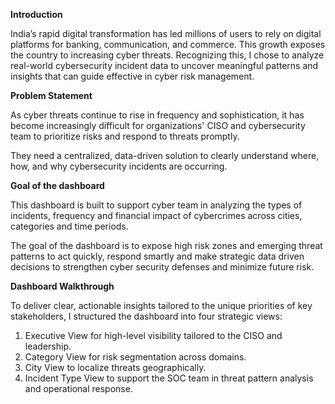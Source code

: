 **Introduction**

India’s rapid digital transformation has led millions of users to rely on digital platforms for banking, communication, and commerce.
This growth exposes the country to increasing cyber threats. 
Recognizing this, I chose to analyze real-world cybersecurity incident data to uncover meaningful patterns and insights 
that can guide effective in cyber risk management.

**Problem Statement**

As cyber threats continue to rise in frequency and sophistication, 
it has become increasingly difficult for organizations' CISO and cybersecurity team 
to prioritize risks and respond to threats promptly. 

They need a centralized, data-driven solution to clearly understand 
where, how, and why cybersecurity incidents are occurring.

**Goal of the dashboard**

This dashboard is built to support cyber team in analyzing the types of incidents,
frequency and financial impact of cybercrimes across cities, categories and time periods.

The goal of the dashboard is to expose high risk zones and emerging threat patterns 
to act quickly, respond smartly and make strategic data driven decisions
to strengthen cyber security defenses and minimize future risk.

**Dashboard Walkthrough**

To deliver clear, actionable insights tailored to the unique priorities of key stakeholders, 
I structured the dashboard into four strategic views: 

1. Executive View for high-level visibility tailored to the CISO and leadership.
2. Category View for risk segmentation across domains.
3. City View to localize threats geographically.
4. Incident Type View to support the SOC team in threat pattern analysis and operational response.

